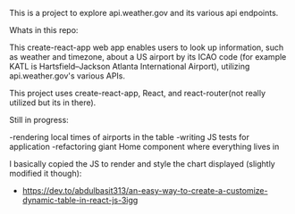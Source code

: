 This is a project to explore api.weather.gov and its various api endpoints.

Whats in this repo:

This create-react-app web app enables users to look up information, such as weather and timezone, about a US airport by its ICAO code (for example KATL is Hartsfield–Jackson Atlanta International Airport), utilizing api.weather.gov's various APIs.

This project uses create-react-app, React, and react-router(not really utilized but its in there).

Still in progress:

-rendering local times of airports in the table
-writing JS tests for application
-refactoring giant Home component where everything lives in

I basically copied the JS to render and style the chart displayed (slightly modified it though):
- https://dev.to/abdulbasit313/an-easy-way-to-create-a-customize-dynamic-table-in-react-js-3igg
